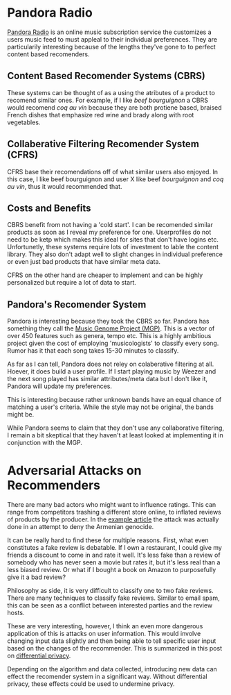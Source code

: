 # Pandora Radio

[Pandora Radio](https://www.pandora.com/station/play/3995404477674896416) is an
online music subscription service the customizes a users music feed to must
appleal to their individual preferences. They are particularily interesting
because of the lengths they've gone to to perfect content based recomenders.

## Content Based Recomender Systems (CBRS)

These systems can be thought of as a using the atributes of a product to
recomend similar ones. For example, if I like _beef bourguignon_ a CBRS would
recomend _coq au vin_ because they are both protiene based, braised French dishes
that emphasize red wine and brady along with root vegetables.

## Collaberative Filtering Recomender System (CFRS)

CFRS base their recomendations off of what similar users also enjoyed. In this
case, I like beef bourguignon and user X like beef _bourguignon_ and _coq au
vin_, thus it would recommended that.

## Costs and Benefits

CBRS benefit from not having a 'cold start'. I can be recomended similar
products as soon as I reveal my preference for one. Userprofiles do not need to
be ketp which makes this ideal for sites that don't have logins
etc. Unfortunetly, these systems require lots of investment to lable the content
library. They also don't adapt well to slight changes in individual preference
or even just bad products that have similar meta data.

CFRS on the other hand are cheaper to implement and can be highly personalized
but require a lot of data to start.

## Pandora's Recomender System

Pandora is interesting because they took the CBRS so far. Pandora has something
they call the [Music Genome Project
(MGP)](https://www.pandora.com/about/mgp). This is a vector of over 450 features
such as genera, tempo etc. This is a highly ambitious project given the cost of
employing 'musicologists' to classify every song. Rumor has it that each song
takes 15-30 minutes to classify.

As far as I can tell, Pandora does not reley on colaberative filtering at
all. Hoever, it does build a user profile. If I start playing music by Weezer
and the next song played has similar attributes/meta data but I don't like it,
Pandora will update my preferences. 

This is interesting because rather unknown bands have an equal chance of
matching a user's criteria. While the style may not be original, the bands might
be. 

While Pandora seems to claim that they don't use any collaborative filtering, 
I remain a bit skeptical that they haven't at least looked at implementing it in
conjunction with the MGP. 

# Adversarial Attacks on Recommenders

There are many bad actors who might want to influence ratings. This can range
from competitors trashing a different store online, to inflated reviews of
products by the producer. In the [example article](https://www.washingtonpost.com/news/morning-mix/wp/2017/04/19/wisdom-of-the-crowd-imdb-users-gang-up-on-the-promise-before-it-even-opens/?utm_term=.329a75ece088)
the attack was actually done in an attempt to deny the Armenian genocide.


It can be really hard to find these for multiple reasons. First, what even
constitutes a fake review is debatable. If I own a restaurant, I could give my
friends a discount to come in and rate it well. It's less fake than a review of
somebody who has never seen a movie but rates it, but it's less real than a less
biased review. Or what if I bought a book on Amazon to purposefully give it a
bad review?

Philosophy as side, it is very difficult to classify one to two fake reviews.
There are many techniques to classify fake reviews. Similar to email spam, this
can be seen as a conflict between interested parties and the review hosts. 

These are very interesting, however, I think an even more dangerous application
of this is attacks on user information. This would involve changing input data
slightly and then being able to tell specific user input based on the changes of
the recommender. This is summarized in this post on [differential privacy](https://en.wikipedia.org/wiki/Differential_privacy).

Depending on the algorithm and data collected, introducing new data can effect
the recomender system in a significant way. Without differential privacy, these
effects could be used to undermine privacy.
